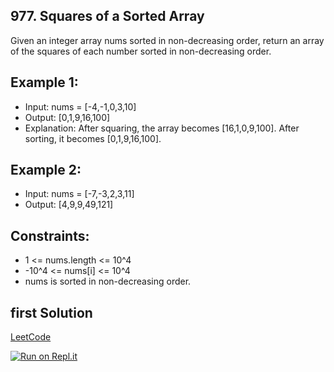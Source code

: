 ## 977. Squares of a Sorted Array
Given an integer array nums sorted in non-decreasing order, return an array of the squares of each number sorted in non-decreasing order.

## Example 1:
- Input: nums = [-4,-1,0,3,10]
- Output: [0,1,9,16,100]
- Explanation: After squaring, the array becomes [16,1,0,9,100].
After sorting, it becomes [0,1,9,16,100].

## Example 2:
- Input: nums = [-7,-3,2,3,11]
- Output: [4,9,9,49,121]

## Constraints:
- 1 <= nums.length <= 10^4
- -10^4 <= nums[i] <= 10^4
- nums is sorted in non-decreasing order.

## first Solution
[LeetCode](https://leetcode.com/submissions/detail/706901549/)

[![Run on Repl.it](https://repl.it/badge/github/oscharko/TS-LeetCode-977-Squares-of-a-Sorted-Array)](https://replit.com/@oscharko/TS-LeetCode-977-Squares-of-a-Sorted-Array)